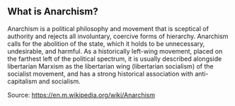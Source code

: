 ## What is Anarchism? ##

Anarchism is a political philosophy and movement that is sceptical of authority and rejects all involuntary, coercive forms of hierarchy. Anarchism calls for the abolition of the state, which it holds to be unnecessary, undesirable, and harmful. As a historically left-wing movement, placed on the farthest left of the political spectrum, it is usually described alongside libertarian Marxism as the libertarian wing (libertarian socialism) of the socialist movement, and has a strong historical association with anti-capitalism and socialism. 

Source: https://en.m.wikipedia.org/wiki/Anarchism
